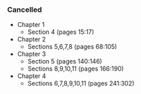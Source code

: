 ### Cancelled
- Chapter 1 
    - Section 4 (pages 15:17)
- Chapter 2 
    - Sections 5,6,7,8 (pages 68:105)
- Chapter 3
    - Section 5 (pages 140:146)
    - Sections 8,9,10,11 (pages 166:190)
- Chapter 4
    - Sections 6,7,8,9,10,11 (pages 241:302)
